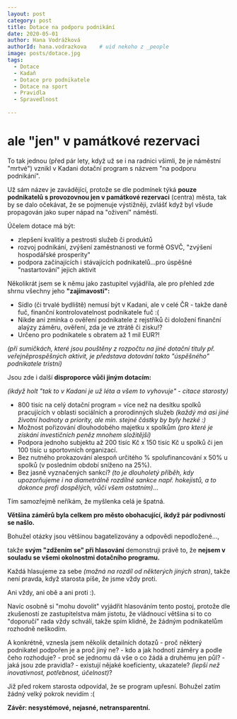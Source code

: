 ```yaml
---
layout: post
category: post
title: Dotace na podporu podnikání   
date: 2020-05-01
author: Hana Vodrážková
authorId: hana.vodrazkova    # uid nekoho z _people
image: posts/dotace.jpg
tags:
  - Dotace
  - Kadaň
  - Dotace pro podnikatele
  - Dotace na sport
  - Pravidla
  - Spravedlnost
  
---
```


# ale "jen" v památkové rezervaci  


To tak jednou (před pár lety, když už se i na radnici všimli, že je náměstní "mrtvé") vznikl v Kadani dotační program s názvem "na podporu podnikání".

Už sám název je zavádějící, protože se dle podmínek týká **pouze podnikatelů s provozovnou jen v památkové rezervaci** (centra) města, tak by se dalo očekávat, že se pojmenuje výstižněji, zvlášť když byl všude propagován jako super nápad na "oživení" náměstí.

Účelem dotace má být:

* zlepšení kvalitiy a pestrosti služeb či produktů
* rozvoj podnikání, zvýšení zaměstnanosti ve formě OSVČ, "zvýšení hospodářské prosperity" 
* podpora začínajících i stávajících podnikatelů...pro úspěšné "nastartování" jejich aktivit

Několikrát jsem se k němu jako zastupitel vyjádřila, ale pro přehled zde shrnu všechny jeho **"zajímavosti":**

* Sídlo (či trvalé bydliště) nemusí být v Kadani, ale v celé ČR - takže daně fuč, finanční kontrolovatelnost podnikatele fuč :(
* Nikde ani zmínka o ověření podnikatele z rejstříků či doložení finanční alaýzy záměru, ověření, zda je ve ztrátě či zisku!?
* Určeno pro podnikatele s obratem až 1 mil EUR?! 

*(při sumičkách, které jsou pouštěny z rozpočtu na jiné dotační tituly př. veřejněprospěšných aktivit, je představa dotování takto "úspěšného" podnikatele tristní)*

Jsou zde i další **disproporce vůči jiným dotacím:** 

*(ikdyž holt "tak to v Kadani je už léta a všem to vyhovuje" - citace starosty)* 
* 800 tisíc na celý dotační program = více než na desítku spolků pracujících v oblasti sociálních a prorodinných služeb
*(každý má asi jiné životní hodnoty a priority, ale min. stejné částky by byly hezké :)*
* Možnost pořizování dlouhodobého majetku x spolkům *(pro které je získání investičních peněz mnohem složitější)*
* Podpora jednoho subjektu až 200 tisíc Kč x 150 tisíc Kč u spolků či jen 100 tisíc u sportovních organizací.
* Bez nutného prokazování alespoň určitého % spolufinancování x 50% u spolků (v posledním období sníženo na 25%). 
* Bez jasně vyznačených sankcí? *(to je dlouholetý příběh, kdy upozorňujeme i na diametrálně rozdílné sankce např. hokejistů, a to dokonce profi dospělých, vůči všem ostatním)*...

Tím samozřejmě neříkám, že myšlenka celá je špatná.

**Většina záměrů byla celkem pro město obohacující, ikdyž pár podivností se našlo.**

Bohužel otázky jsou většinou bagatelizovány a odpovědi nepodložené..., 

takže **svým "zdžením se" při hlasování** demonstruji právě to, že **nejsem v souladu se všemi okolnostmi dotačního programu.**

Každá hlasujeme za sebe *(možná na rozdíl od některých jiných stran)*, takže není pravda, když starosta píše, že jsme vždy proti. 

Ani vždy, ani obě a ani proti :). 

Navíc osobně si "mohu dovolit" vyjádřit hlasováním tento postoj, protože dle zkušeností ze zastupitelstva mám jistotu, že vládnoucí většina si to co "doporučí" rada vždy schválí, takže spím klidně, že žádným podnikatelům rozhodně neškodím.

 A konkrétně, vznesla jsem několik detailních dotazů - proč některý podnikatel podpořen je a proč jiný ne? - kdo a jak hodnotí záměry a podle čeho rozhoduje? - proč se jednomu dá vše o co žádá a druhému jen půl? - jaká jsou zde pravidla? - existují nějaké koeficienty, ukazatele? *(lepší než inovativnost, potřebnost, účelnost)*?
 
Již před rokem starosta odpovídal, že se program upřesní. Bohužel zatím žádný velký pokrok nevidím :( 
 
 **Závěr: nesystémové, nejasné, netransparentní.** 


